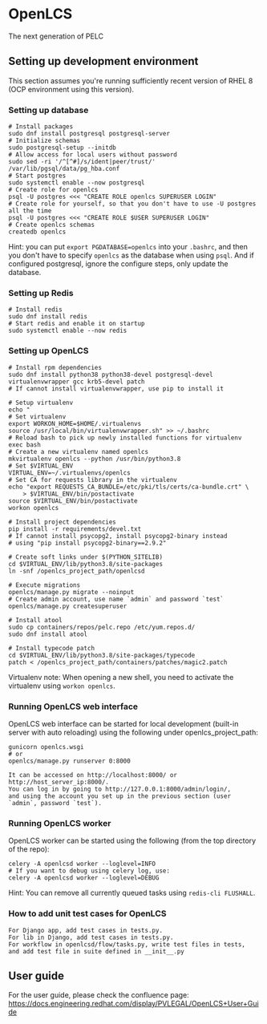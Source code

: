 # OpenLCS

The next generation of PELC

## Setting up development environment
This section assumes you're running sufficiently recent version of RHEL 8
(OCP environment using this version).

### Setting up database
```shell
# Install packages
sudo dnf install postgresql postgresql-server
# Initialize schemas
sudo postgresql-setup --initdb
# Allow access for local users without password
sudo sed -ri '/^[^#]/s/ident|peer/trust/' /var/lib/pgsql/data/pg_hba.conf
# Start postgres
sudo systemctl enable --now postgresql
# Create role for openlcs
psql -U postgres <<< "CREATE ROLE openlcs SUPERUSER LOGIN"
# Create role for yourself, so that you don't have to use -U postgres all the time
psql -U postgres <<< "CREATE ROLE $USER SUPERUSER LOGIN"
# Create openlcs schemas
createdb openlcs
```

Hint: you can put `export PGDATABASE=openlcs` into your `.bashrc`,
and then you don't have to specify `openlcs` as the database when using `psql`.
And if configured postgresql, ignore the configure steps, only update
the database.

### Setting up Redis
```shell
# Install redis
sudo dnf install redis
# Start redis and enable it on startup
sudo systemctl enable --now redis
```

### Setting up OpenLCS
```shell
# Install rpm dependencies
sudo dnf install python38 python38-devel postgresql-devel virtualenvwrapper gcc krb5-devel patch
# If cannot install virtualenvwrapper, use pip to install it

# Setup virtualenv
echo "
# Set virtualenv
export WORKON_HOME=$HOME/.virtualenvs
source /usr/local/bin/virtualenvwrapper.sh" >> ~/.bashrc
# Reload bash to pick up newly installed functions for virtualenv
exec bash
# Create a new virtualenv named openlcs
mkvirtualenv openlcs --python /usr/bin/python3.8
# Set $VIRTUAL_ENV
VIRTUAL_ENV=~/.virtualenvs/openlcs
# Set CA for requests library in the virtualenv
echo "export REQUESTS_CA_BUNDLE=/etc/pki/tls/certs/ca-bundle.crt" \
    > $VIRTUAL_ENV/bin/postactivate
source $VIRTUAL_ENV/bin/postactivate
workon openlcs

# Install project dependencies
pip install -r requirements/devel.txt
# If cannot install psycopg2, install psycopg2-binary instead
# using "pip install psycopg2-binary==2.9.2"

# Create soft links under $(PYTHON_SITELIB)
cd $VIRTUAL_ENV/lib/python3.8/site-packages
ln -snf /openlcs_project_path/openlcsd

# Execute migrations
openlcs/manage.py migrate --noinput
# Create admin account, use name `admin` and password `test`
openlcs/manage.py createsuperuser

# Install atool
sudo cp containers/repos/pelc.repo /etc/yum.repos.d/
sudo dnf install atool

# Install typecode patch
cd $VIRTUAL_ENV/lib/python3.8/site-packages/typecode
patch < /openlcs_project_path/containers/patches/magic2.patch
```

Virtualenv note: When opening a new shell, you need to activate the virtualenv
using `workon openlcs`.

### Running OpenLCS web interface
OpenLCS web interface can be started for local development (built-in server with
auto reloading) using the following under openlcs_project_path:
```shell
gunicorn openlcs.wsgi
# or
openlcs/manage.py runserver 0:8000
```
```text
It can be accessed on http://localhost:8000/ or http://host_server_ip:8000/.
You can log in by going to http://127.0.0.1:8000/admin/login/,
and using the account you set up in the previous section (user `admin`, password `test`).
```

### Running OpenLCS worker
OpenLCS worker can be started using the following (from the top directory of
the repo):
```shell
celery -A openlcsd worker --loglevel=INFO
# If you want to debug using celery log, use:
celery -A openlcsd worker --loglevel=DEBUG
```

Hint: You can remove all currently queued tasks using `redis-cli FLUSHALL`.


### How to add unit test cases for OpenLCS
```text
For Django app, add test cases in tests.py.
For lib in Django, add test cases in tests.py.
For workflow in openlcsd/flow/tasks.py, write test files in tests,
and add test file in suite defined in __init__.py
```

## User guide
For the user guide, please check the confluence page:
https://docs.engineering.redhat.com/display/PVLEGAL/OpenLCS+User+Guide
